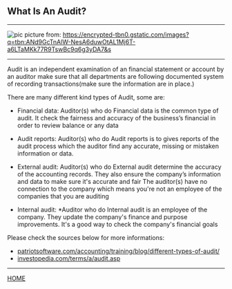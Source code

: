 ## What Is An Audit?
---
![pic](https://encrypted-tbn0.gstatic.com/images?q=tbn:ANd9GcTnAlW-NesA6duwOtAL1Mj6T-a6LTaMKk77R9TswBc9q6g3yDA7&s)
picture from: https://encrypted-tbn0.gstatic.com/images?q=tbn:ANd9GcTnAlW-NesA6duwOtAL1Mj6T-a6LTaMKk77R9TswBc9q6g3yDA7&s

---

Audit is an independent examination of an financial statement or account by an auditor make sure that all departments are following documented system of recording transactions(make sure the information are in place.)

There are many different kind types of Audit, some are:
* Financial data:
Auditor(s) who do Financial data is the common type of audit. It check the fairness and accuracy of the business’s financial in order to review balance or any data
* Audit reports:
Auditor(s) who do Audit reports is to gives reports of the audit process which the auditor find any accurate, missing or mistaken information or data.

* External audit:
Auditor(s) who do External audit determine the accuracy of the accounting records.
They also ensure the company’s information and data to make sure it's accurate and fair
The auditor(s) have no connection to the company which means you're not an employee of the companies that you are auditing

* Internal audit:
*Auditor who do Internal audit is an employee of the company. They update the company's finance and purpose improvements.
It's a good way to check the company's financial goals


Please check the sources below for more informations:
* [patriotsoftware.com/accounting/training/blog/different-types-of-audit/](https://www.patriotsoftware.com/accounting/training/blog/different-types-of-audit/)
* [investopedia.com/terms/a/audit.asp](https://www.investopedia.com/terms/a/audit.asp)
---

[HOME](../home.md)

